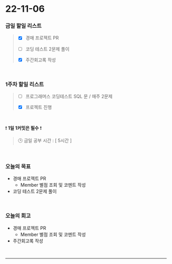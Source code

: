 # 22-11-06

### 금일 할일 리스트
> - [x]  경매 프로젝트 PR
>
> - [ ]  코딩 테스트 2문제 풀이 
>
> - [x]  주간회고록 작성

<br/>

### 1주차 할일 리스트  

> - [ ]  프로그래머스 코딩테스트 SQL 문 / 매주 2문제  
>
> - [x]  프로젝트 진행

<br/>

❗ **1일 1커밋은 필수** ❗
> 🕒 금일 공부 시간 : [ 5시간 ]
  
<br/>

### 오늘의 목표
- 경매 프로젝트 PR
    - Member 별점 조회 및 코멘트 작성
- 코딩 테스트 2문제 풀이

<br>

### 오늘의 회고
- 경매 프로젝트 PR
    - Member 별점 조회 및 코멘트 작성
- 주간회고록 작성

<br/>

------------  
